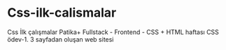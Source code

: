 # Css-ilk-calismalar
Css İlk çalışmalar
Patika+ Fullstack - Frontend - CSS + HTML haftası
CSS ödev-1.
3 sayfadan oluşan web sitesi
